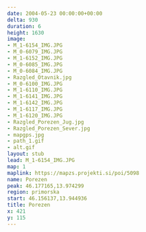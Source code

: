 ```yaml
---
date: 2004-05-23 00:00:00+00:00
delta: 930
duration: 6
height: 1630
image:
- M_1-6154_IMG.JPG
- M_0-6079_IMG.JPG
- M_1-6152_IMG.JPG
- M_0-6085_IMG.JPG
- M_0-6084_IMG.JPG
- Razgled_Otavnik.jpg
- M_0-6100_IMG.JPG
- M_1-6110_IMG.JPG
- M_1-6141_IMG.JPG
- M_1-6142_IMG.JPG
- M_1-6117_IMG.JPG
- M_1-6120_IMG.JPG
- Razgled_Porezen_Jug.jpg
- Razgled_Porezen_Sever.jpg
- mapgps.jpg
- path_1.gif
- alt.gif
layout: stub
lead: M_1-6154_IMG.JPG
map: 1
maplink: https://mapzs.projekti.si/poi/5098
name: Porezen
peak: 46.177165,13.974299
region: primorska
start: 46.156137,13.944936
title: Porezen
x: 421
y: 115
---
```

